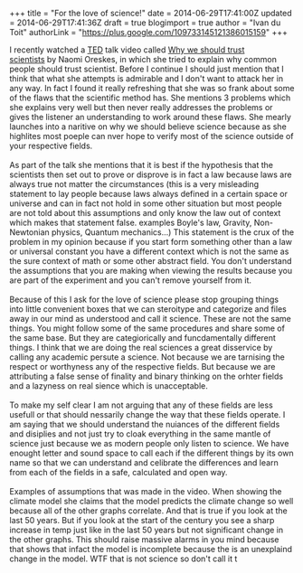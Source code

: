 +++
title = "For the love of science!"
date = 2014-06-29T17:41:00Z
updated = 2014-06-29T17:41:36Z
draft = true
blogimport = true 
author = "Ivan du Toit"
authorLink = "https://plus.google.com/109733145121386015159"
+++

I recently watched a <a href="http://www.ted.com/">TED</a> talk video&nbsp;called <a href="https://www.youtube.com/watch?v=RxyQNEVOElU">Why we should trust scientists</a>&nbsp;by&nbsp;Naomi Oreskes, in which she tried to explain why common people should trust scientist. Before I continue I should just mention that I think that what she attempts is admirable and I don't want to attack her in any way. In fact I found it really refreshing that she was so frank about some of the flaws that the scientific method has. She mentions 3 problems which she explains very well but then never really addresses the problems or gives the listener an understanding to work around these flaws. She mearly launches into a naritive on why we should believe science because as she highlites most poeple can nver hope to verify most of the science outside of your respective fields.<br /><br />As part of the talk she mentions that it is best if the hypothesis that the scientists then set out to prove or disprove is in fact a law because laws are always true not matter the circumstances (this is a very misleading statement to lay people because laws always defined in a certain space or universe and can in fact not hold in some other situation but most people are not told about this assumptions and only know the law out of context which makes that statement false. examples Boyle's law, Gravity, Non-Newtonian physics, Quantum mechanics...) This statement is the crux of the problem in my opinion because if you start form something other than a law or universal constant you have a different context which is not the same as the sure context of math or some other abstract field. You don't understand the assumptions that you are making when viewing the results because you are part of the experiment and you can't remove yourself from it.<br /><br />Because of this I ask for the love of science please stop grouping things into little convenient boxes that we can steroitype and categorize and files away in our mind as understood and call it science. These are not the same things. You might follow some of the same procedures and share some of the same base. But they are categiorically and funcdamentally different things. I think that we are doing the real sciences a great disservice by calling any academic persute a science. Not because we are tarnising the respect or worthyness any of the respective fields. But because we are attributing a false sense of finality and binary thinking on the orhter fields and a lazyness on real sience which is unacceptable.<br /><br />To make my self clear I am not arguing that any of these fields are less usefull or that should nessarily change the way that these fields operate. I am saying that we should understand the nuiances of the different fields and disiplies and not just try to cloak everything in the same mantle of science just because we as modern people only listen to science. We have enought letter and sound space to call each if the different things by its own name so that we can understand and celibrate the differences and learn from each of the fields in a safe, calculated and open way.<br /><br />Examples of assumptions that was made in the video. When showing the climate model she claims that the model predicts the climate change so well because all of the other graphs correlate. And that is true if you look at the last 50 years. But if you look at the start of the century you see a sharp increase in temp just like in the last 50 years but not significant change in the other graphs. This should raise massive alarms in you mind because that shows that infact the model is incomplete because the is an unexplaind change in the model. WTF that is not science so don't call it t
